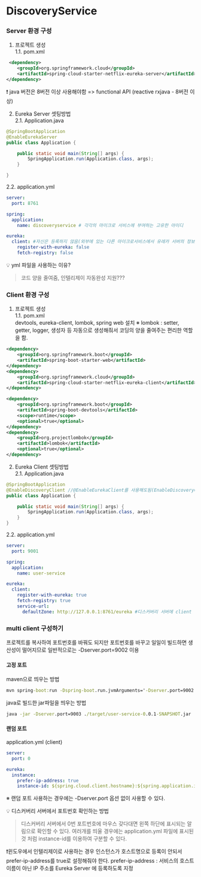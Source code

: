 # DiscoveryService

### Server 환경 구성
1. 프로젝트 생성  
1.1. pom.xml
```xml
 <dependency>
    <groupId>org.springframework.cloud</groupId>
    <artifactId>spring-cloud-starter-netflix-eureka-server</artifactId>
</dependency>
```

❗ java 버전은 8버전 이상 사용해야함 => functional API (reactive rxjava - 8버전 이상)

2. Eureka Server 셋팅방법  
2.1. Application.java
```java
@SpringBootApplication
@EnableEurekaServer
public class Application {

	public static void main(String[] args) {
		SpringApplication.run(Application.class, args);
	}

}
```
2.2. application.yml
```yml
server:
  port: 8761

spring:
  application:
    name: discoveryservice # 각각의 마이크로 서비스에 부여하는 고유한 아이디

eureka:
  client: #자신은 등록하지 않음(외부에 있는 다른 마이크로서비스에서 유레카 서버의 정보를 받을 필요가 없음)
    register-with-eureka: false
    fetch-registry: false
```
💡 yml 파일을 사용하는 이유?  
> 코드 양을 줄여줌, 인텔리제이 자동완성 지원???


### Client 환경 구성
1. 프로젝트 생성  
1.1. pom.xml  
devtools, eureka-client, lombok, spring web 설치
※ lombok : setter, getter, logger, 생성자 등 자동으로 생성해줘서 코딩의 양을 줄여주는 편리한 역할을 함.
```xml
<dependency>
    <groupId>org.springframework.boot</groupId>
    <artifactId>spring-boot-starter-web</artifactId>
</dependency>
<dependency>
    <groupId>org.springframework.cloud</groupId>
    <artifactId>spring-cloud-starter-netflix-eureka-client</artifactId>
</dependency>

<dependency>
    <groupId>org.springframework.boot</groupId>
    <artifactId>spring-boot-devtools</artifactId>
    <scope>runtime</scope>
    <optional>true</optional>
</dependency>
<dependency>
    <groupId>org.projectlombok</groupId>
    <artifactId>lombok</artifactId>
    <optional>true</optional>
</dependency>
```

2. Eureka Client 셋팅방법  
2.1. Application.java
```java
@SpringBootApplication
@EnableDiscoveryClient //@EnableEurekaClient를 사용해도됨(EnableDiscoveryClient의 구현체)
public class Application {

	public static void main(String[] args) {
		SpringApplication.run(Application.class, args);
	}
}
```

2.2. application.yml
```yml
server:
  port: 9001

spring:
  application:
    name: user-service

eureka:
  client:
    register-with-eureka: true
    fetch-registry: true
    service-url:
      defaultZone: http://127.0.0.1:8761/eureka #디스커버리 서버에 client 등록
```

### multi client 구성하기
프로젝트를 복사하여 포트번호를 바꿔도 되지만 포트번호를 바꾸고 일일이 빌드하면 생산성이 떨어지므로 일반적으로는 -Dserver.port=9002 이용
#### 고정 포트
maven으로 띄우는 방법
```cmd
mvn spring-boot:run -Dspring-boot.run.jvmArguments='-Dserver.port=9002'
```

java로 빌드한 jar파일을 띄우는 방법
```cmd
java -jar -Dserver.port=9003 ./target/user-service-0.0.1-SNAPSHOT.jar
```

#### 랜덤 포트
application.yml (client)
```yml
server:
  port: 0

eureka:
  instance:
    prefer-ip-address: true
    instance-id: ${spring.cloud.client.hostname}:${spring.application.instance_id:${random.value}}
```

※ 랜덤 포트 사용하는 경우에는 -Dserver.port 옵션 없이 사용할 수 있다.

💡 디스커버리 서버에서 포트번호 확인하는 방법
> 디스커버리 서버에서 0번 포트번호에 마우스 갖다대면 왼쪽 하단에 표시되는 알림으로 확인할 수 있다. 여러개를 띄울 경우에는 application.yml 파일에 표시된것 처럼 instance-id를 이용하여 구분할 수 있다.

❗윈도우에서 인텔리제이로 사용하는 경우 인스턴스가 호스트명으로 등록이 안되서 prefer-ip-address를 true로 설정해줘야 한다.
prefer-ip-address : 서비스의 호스트 이름이 아닌 IP 주소를 Eureka Server 에 등록하도록 지정